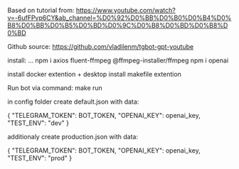 Based on tutorial from: https://www.youtube.com/watch?v=-6ufFPvp6CY&ab_channel=%D0%92%D0%BB%D0%B0%D0%B4%D0%B8%D0%BB%D0%B5%D0%BD%D0%9C%D0%B8%D0%BD%D0%B8%D0%BD

Github source: https://github.com/vladilenm/tgbot-gpt-youtube

install:
...
npm i axios fluent-ffmpeg @ffmpeg-installer/ffmpeg
npm i openai

install docker extention + desktop
install makefile extention

Run bot via command:
make run

in config folder create default.json with data:

{
"TELEGRAM_TOKEN": BOT_TOKEN,
"OPENAI_KEY": openai_key,
"TEST_ENV": "dev"
}

additionaly create production.json with data:

{
"TELEGRAM_TOKEN": BOT_TOKEN,
"OPENAI_KEY": openai_key,
"TEST_ENV": "prod"
}
